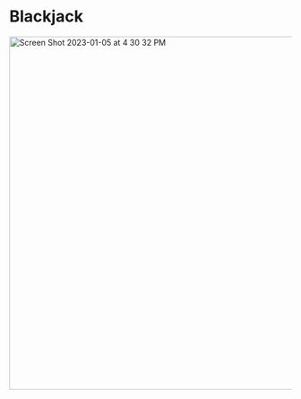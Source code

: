 # Blackjack
<img width="630" alt="Screen Shot 2023-01-05 at 4 30 32 PM" src="https://user-images.githubusercontent.com/106450097/210905544-d852acf3-1b7d-4abd-919a-6238fa927323.png">
